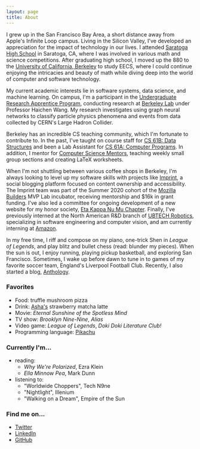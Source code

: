 ```yaml
---
layout: page
title: About
---
```


I grew up in the San Francisco Bay Area, a short distance away from Apple's Infinite Loop campus. Living in the Silicon Valley, I've developed an appreciation for the impact of technology in our lives. I attended [Saratoga High School](https://www.saratogahigh.org/) in Saratoga, CA, where I was involved in various math and science competitions. After graduating high school, I moved up the 880 to the [University of California, Berkeley](https://berkeley.edu) to study EECS, where I could continue enjoying the intricacies and beauty of math while diving deep into the world of computer and software technology.

My current academic interests lie in software systems, data science, and machine learning. On campus, I'm a participant in the [Undergraduate Research Apprentice Program](https://urap.berkeley.edu/), conducting research at [Berkeley Lab](https://lbl.gov) under Professor Haichen Wang. My research investigates using graph neural networks to classify particle physics phenomena and events from data collected by CERN's Large Hadron Collider. 

Berkeley has an incredible CS teaching community, which I'm fortunate to contribute to. In the past, I've taught on course staff for [CS 61B: Data Structures](https://inst.eecs.berkeley.edu/~cs61b/sp20/) and been a Lab Assistant for [CS 61A: Computer Programs](https://cs61a.org/). In addition, I mentor for [Computer Science Mentors](https://csmentors.berkeley.edu), teaching weekly small group sections and creating LaTeX worksheets.

When I'm not shuttling between various coffee shops in Berkeley, I'm always looking to level up my software skills with projects like [Imprint](https://imprint.to), a social blogging platform focused on content ownership and accessibility. The Imprint team was part of the Summer 2020 cohort of the [Mozilla Builders](https://builders.mozilla.community/) MVP Lab incubator, receiving mentorship and $16k in grant funding. I've also led a committee for ongoing development of a new website for my honor society, [Eta Kappa Nu Mu Chapter](https://hkn.mu). Finally, I've previously interned at the North American R&D branch of [UBTECH Robotics](https://www.ubtrobot.com/?ls=en), specializing in software engineering and computer vision, and am currently interning at [Amazon](https://amazon.com).

In my free time, I riff and compose on my piano, one-trick Shen in *League of Legends*, and play blitz and bullet chess (read: blunder my pieces). When the sun is out, I enjoy running, playing pickup basketball, and exploring San Francisco. Sometimes, I wake up before dawn to tune in to games of my favorite soccer team, England's Liverpool Football Club. Recently, I also started a blog, [Anthology]({{site.baseurl}}/blog).

### Favorites

* Food: truffle mushroom pizza
* Drink: [Asha's](https://ashateahouse.com/) strawberry matcha latte
* Movie: *Eternal Sunshine of the Spotless Mind*
* TV show: *Brooklyn Nine-Nine*, *Alias*
* Video game: *League of Legends*, *Doki Doki Literature Club!*
* Programming language: [Pikachu](https://trove42.com/introducing-pikachu-programming-language/)

### Currently I'm...

* reading: 
    * *Why We're Polarized*, Ezra Klein
    * *Ella Minnow Pea*, Mark Dunn
* listening to: 
    * "Worldwide Choppers", Tech N9ne
    * "Nightlight", Illenium
    * "Walking on a Dream", Empire of the Sun

### Find me on...

* [Twitter](https://twitter.com/anthonypding)
* [LinkedIn](https://www.linkedin.com/in/anthony-ding/)
* [GitHub](https://github.com/dinganthony)